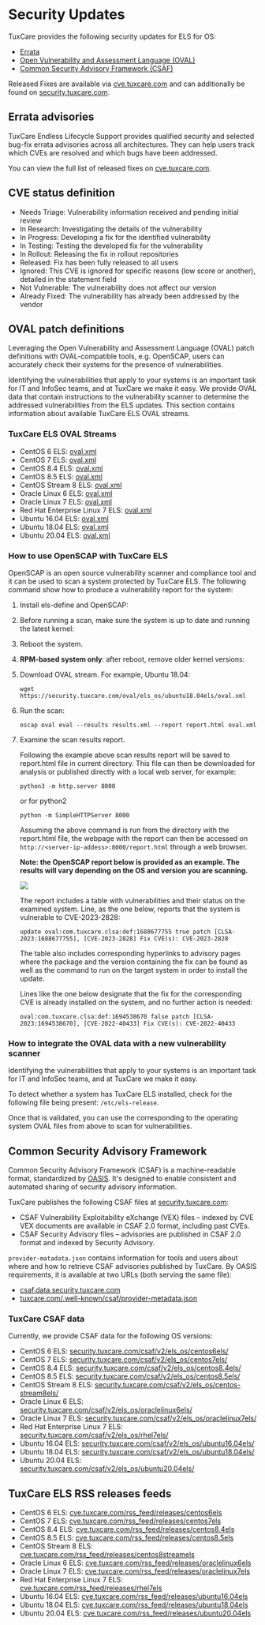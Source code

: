 # Security Updates

TuxCare provides the following security updates for ELS for OS:

* [Errata](#errata-advisories)
* [Open Vulnerability and Assessment Language (OVAL)](#oval-patch-definitions)
* [Common Security Advisory Framework (CSAF)](#common-security-advisory-framework)

Released Fixes are available via [cve.tuxcare.com](https://cve.tuxcare.com/els/releases) and can additionally be found on [security.tuxcare.com](https://security.tuxcare.com).

## Errata advisories

TuxCare Endless Lifecycle Support provides qualified security and selected bug-fix errata advisories across all architectures. They can help users track which CVEs are resolved and which bugs have been addressed.

You can view the full list of released fixes on [cve.tuxcare.com](https://cve.tuxcare.com/els/releases).

## CVE status definition

- Needs Triage: Vulnerability information received and pending initial review
- In Research: Investigating the details of the vulnerability
- In Progress: Developing a fix for the identified vulnerability
- In Testing: Testing the developed fix for the vulnerability
- In Rollout: Releasing the fix in rollout repositories
- Released: Fix has been fully released to all users
- Ignored: This CVE is ignored for specific reasons (low score or another), detailed in the statement field
- Not Vulnerable: The vulnerability does not affect our version
- Already Fixed: The vulnerability has already been addressed by the vendor

## OVAL patch definitions

Leveraging the Open Vulnerability and Assessment Language (OVAL) patch definitions with OVAL-compatible tools, e.g. OpenSCAP, users can accurately check their systems for the presence of vulnerabilities.

Identifying the vulnerabilities that apply to your systems is an important task for IT and InfoSec teams, and at TuxCare we make it easy. We provide OVAL data that contain instructions to the vulnerability scanner to determine the addressed vulnerabilities from the ELS updates.  This section contains information about available TuxCare ELS OVAL streams.

### TuxCare ELS OVAL Streams

* CentOS 6 ELS: [oval.xml](https://security.tuxcare.com/oval/els_os/centos6els/oval.xml)
* CentOS 7 ELS: [oval.xml](https://security.tuxcare.com/oval/els_os/centos7els/oval.xml)
* CentOS 8.4 ELS: [oval.xml](https://security.tuxcare.com/oval/els_os/centos8.4els/oval.xml)
* CentOS 8.5 ELS: [oval.xml](https://security.tuxcare.com/oval/els_os/centos8.5els/oval.xml)
* CentOS Stream 8 ELS: [oval.xml](https://security.tuxcare.com/oval/els_os/centos-stream8els/oval.xml)
* Oracle Linux 6 ELS: [oval.xml](https://security.tuxcare.com/oval/els_os/oraclelinux6els/oval.xml)
* Oracle Linux 7 ELS: [oval.xml](https://security.tuxcare.com/oval/els_os/oraclelinux7els/oval.xml)
* Red Hat Enterprise Linux 7 ELS: [oval.xml](https://security.tuxcare.com/oval/els_os/rhel7els/oval.xml)
* Ubuntu 16.04 ELS: [oval.xml](https://security.tuxcare.com/oval/els_os/ubuntu16.04els/oval.xml)
* Ubuntu 18.04 ELS: [oval.xml](https://security.tuxcare.com/oval/els_os/ubuntu18.04els/oval.xml)
* Ubuntu 20.04 ELS: [oval.xml](https://security.tuxcare.com/oval/els_os/ubuntu20.04els/oval.xml)

### How to use OpenSCAP with TuxCare ELS

OpenSCAP is an open source vulnerability scanner and compliance tool and it can be used to scan a system protected by TuxCare ELS. The following command show how to produce a vulnerability report for the system:

1. Install els-define and OpenSCAP:

   <CodeTabs :tabs="[
     { title: 'RPM', content: `yum install els-define openscap openscap-utils scap-security-guide -y` },
     { title: 'DEB', content: `apt-get install els-define libopenscap8 -y` }
   ]" />

2. Before running a scan, make sure the system is up to date and running the latest kernel:

   <CodeTabs :tabs="[
     { title: 'RPM', content: `yum update -y` },
     { title: 'DEB', content: `apt-get update && apt-get upgrade -y` }
   ]" />

3. Reboot the system.

4. **RPM-based system only**: after reboot, remove older kernel versions:

   <CodeTabs :tabs="[
     { title: 'EL 6, EL 7', content: `package-cleanup --oldkernels --count=1 -y` },
     { title: 'EL 8, EL 9', content: `dnf remove --oldinstallonly -y` }
   ]" />

4. Download OVAL stream. For example, Ubuntu 18.04:

   <CodeWithCopy>

   ```
   wget https://security.tuxcare.com/oval/els_os/ubuntu18.04els/oval.xml
   ```

   </CodeWithCopy>

5. Run the scan:

   <CodeWithCopy>

   ```
   oscap oval eval --results results.xml --report report.html oval.xml
   ```

   </CodeWithCopy>

4. Examine the scan results report.

   Following the example above scan results report will be saved to report.html file in current directory. This file can then be downloaded for analysis or published directly with a local web server, for example:

   <CodeWithCopy>

   ```
   python3 -m http.server 8000
   ```

   </CodeWithCopy>

   or for python2

   <CodeWithCopy>

   ```
   python -m SimpleHTTPServer 8000
   ```

   </CodeWithCopy>

   Assuming the above command is run from the directory with the report.html file, the webpage with the report can then be accessed on `http://<server-ip-addess>:8000/report.html` through a web browser.

   **Note: the OpenSCAP report below is provided as an example. The results will vary depending on the OS and version you are scanning.**

   ![](/images/available-cve-fixes-and-their-status.png)

   The report includes a table with vulnerabilities and their status on the examined system. Line, as the one below, reports that the system is vulnerable to CVE-2023-2828:

   ```
   update oval:com.tuxcare.clsa:def:1688677755 true patch [CLSA-2023:1688677755], [CVE-2023-2828] Fix CVE(s): CVE-2023-2828
   ```

   The table also includes corresponding hyperlinks to advisory pages where the package and the version containing the fix can be found as well as the command to run on the target system in order to install the update.

   Lines like the one below designate that the fix for the corresponding CVE is already installed on the system, and no further action is needed:
 
   ```
   oval:com.tuxcare.clsa:def:1694538670 false patch [CLSA-2023:1694538670], [CVE-2022-40433] Fix CVE(s): CVE-2022-40433
   ```

### How to integrate the OVAL data with a new vulnerability scanner

Identifying the vulnerabilities that apply to your systems is an important task for IT and InfoSec teams, and at TuxCare we make it easy.

To detect whether a system has TuxCare ELS installed, check for the following file being present: `/etc/els-release`.

Once that is validated, you can use the corresponding to the operating system OVAL files from above to scan for vulnerabilities.

## Common Security Advisory Framework

Common Security Advisory Framework (CSAF) is a machine-readable format, standardized by [OASIS](https://www.csaf.io/). It's designed to enable consistent and automated sharing of security advisory information. 

TuxCare publishes the following CSAF files at [security.tuxcare.com](https://security.tuxcare.com/csaf/v2/):
* CSAF Vulnerability Exploitability eXchange (VEX) files – indexed by CVE VEX documents are available in CSAF 2.0 format, including past CVEs.
* CSAF Security Advisory files – advisories are published in CSAF 2.0 format and indexed by Security Advisory.

`provider-matadata.json` contains information for tools and users about where and how to retrieve CSAF advisories published by TuxCare. By OASIS requirements, it is available at two URLs (both serving the same file):
* [csaf.data.security.tuxcare.com](https://csaf.data.security.tuxcare.com/)
* [tuxcare.com/.well-known/csaf/provider-metadata.json](https://tuxcare.com/.well-known/csaf/provider-metadata.json)

### TuxCare CSAF data

Currently, we provide CSAF data for the following OS versions:

* CentOS 6 ELS: [security.tuxcare.com/csaf/v2/els_os/centos6els/](https://security.tuxcare.com/csaf/v2/els_os/centos6els/)
* CentOS 7 ELS: [security.tuxcare.com/csaf/v2/els_os/centos7els/](hhttps://security.tuxcare.com/csaf/v2/els_os/centos7els/)
* CentOS 8.4 ELS: [security.tuxcare.com/csaf/v2/els_os/centos8.4els/](https://security.tuxcare.com/csaf/v2/els_os/centos8.4els/)
* CentOS 8.5 ELS: [security.tuxcare.com/csaf/v2/els_os/centos8.5els/](https://security.tuxcare.com/csaf/v2/els_os/centos8.5els/)
* CentOS Stream 8 ELS: [security.tuxcare.com/csaf/v2/els_os/centos-stream8els/](https://security.tuxcare.com/csaf/v2/els_os/centos-stream8els/)
* Oracle Linux 6 ELS: [security.tuxcare.com/csaf/v2/els_os/oraclelinux6els/](https://security.tuxcare.com/csaf/v2/els_os/oraclelinux6els/)
* Oracle Linux 7 ELS: [security.tuxcare.com/csaf/v2/els_os/oraclelinux7els/](https://security.tuxcare.com/csaf/v2/els_os/oraclelinux7els/)
* Red Hat Enterprise Linux 7 ELS: [security.tuxcare.com/csaf/v2/els_os/rhel7els/](https://security.tuxcare.com/csaf/v2/els_os/rhel7els/)
* Ubuntu 16.04 ELS: [security.tuxcare.com/csaf/v2/els_os/ubuntu16.04els/](https://security.tuxcare.com/csaf/v2/els_os/ubuntu16.04els/)
* Ubuntu 18.04 ELS: [security.tuxcare.com/csaf/v2/els_os/ubuntu18.04els/](https://security.tuxcare.com/csaf/v2/els_os/ubuntu18.04els/)
* Ubuntu 20.04 ELS: [security.tuxcare.com/csaf/v2/els_os/ubuntu20.04els/](https://security.tuxcare.com/csaf/v2/els_os/ubuntu20.04els/)

## TuxCare ELS RSS releases feeds

* CentOS 6 ELS: [cve.tuxcare.com/rss_feed/releases/centos6els](https://cve.tuxcare.com/rss_feed/releases/centos6els)
* CentOS 7 ELS: [cve.tuxcare.com/rss_feed/releases/centos7els](https://cve.tuxcare.com/rss_feed/releases/centos7els)
* CentOS 8.4 ELS: [cve.tuxcare.com/rss_feed/releases/centos8.4els](https://cve.tuxcare.com/rss_feed/releases/centos8.4els)
* CentOS 8.5 ELS: [cve.tuxcare.com/rss_feed/releases/centos8.5els](https://cve.tuxcare.com/rss_feed/releases/centos8.5els)
* CentOS Stream 8 ELS: [cve.tuxcare.com/rss_feed/releases/centos8streamels](https://cve.tuxcare.com/rss_feed/releases/centos8streamels)
* Oracle Linux 6 ELS: [cve.tuxcare.com/rss_feed/releases/oraclelinux6els](https://cve.tuxcare.com/rss_feed/releases/oraclelinux6els)
* Oracle Linux 7 ELS: [cve.tuxcare.com/rss_feed/releases/oraclelinux7els](https://cve.tuxcare.com/rss_feed/releases/oraclelinux7els)
* Red Hat Enterprise Linux 7 ELS: [cve.tuxcare.com/rss_feed/releases/rhel7els](https://cve.tuxcare.com/rss_feed/releases/rhel7els)
* Ubuntu 16.04 ELS: [cve.tuxcare.com/rss_feed/releases/ubuntu16.04els](https://cve.tuxcare.com/rss_feed/releases/ubuntu16.04els)
* Ubuntu 18.04 ELS: [cve.tuxcare.com/rss_feed/releases/ubuntu18.04els](https://cve.tuxcare.com/rss_feed/releases/ubuntu18.04els)
* Ubuntu 20.04 ELS: [cve.tuxcare.com/rss_feed/releases/ubuntu20.04els](https://cve.tuxcare.com/rss_feed/releases/ubuntu20.04els)

